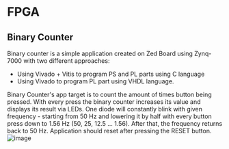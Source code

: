 # FPGA

## Binary Counter

Binary counter is a simple application created on Zed Board using Zynq-7000 with two different approaches: 
* Using Vivado + Vitis to program PS and PL parts using C language
* Using Vivado to program PL part using VHDL language.

Binary Counter's app target is to count the amount of times button being pressed. With every press the binary counter increases its value and displays its result via LEDs. One diode will constantly blink with given frequency - starting from 50 Hz and lowering it by half with every button press down to 1.56 Hz (50, 25, 12.5 ... 1.56). After that, the frequency returns back to 50 Hz. Application should reset after pressing the RESET button.  
  ![image](https://github.com/user-attachments/assets/651ff311-4608-4fb7-8825-dc31f820e5ea)

